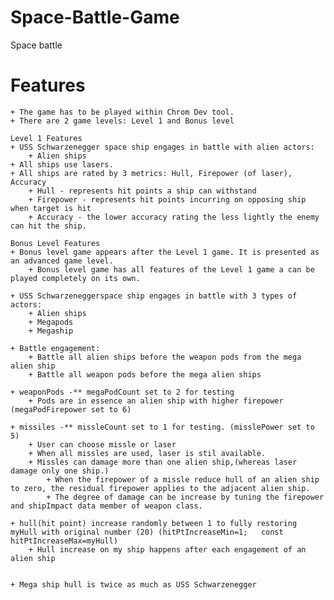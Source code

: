 # Space-Battle-Game
Space battle 

Features
========
	+ The game has to be played within Chrom Dev tool.
	+ There are 2 game levels: Level 1 and Bonus level
	
	Level 1 Features
	+ USS Schwarzenegger space ship engages in battle with alien actors:
		+ Alien ships
	+ All ships use lasers.
	+ All ships are rated by 3 metrics: Hull, Firepower (of laser), Accuracy
		+ Hull - represents hit points a ship can withstand
		+ Firepower - represents hit points incurring on opposing ship when target is hit
		+ Accuracy - the lower accuracy rating the less lightly the enemy can hit the ship.
	
	Bonus Level Features
	+ Bonus level game appears after the Level 1 game. It is presented as an advanced game level.
		+ Bonus level game has all features of the Level 1 game a can be played completely on its own.
		
	+ USS Schwarzeneggerspace ship engages in battle with 3 types of actors:
		+ Alien ships  
		+ Megapods
		+ Megaship	
		
	+ Battle engagement:
		+ Battle all alien ships before the weapon pods from the mega alien ship
		+ Battle all weapon pods before the mega alien ships

	+ weaponPods -** megaPodCount set to 2 for testing
		+ Pods are in essence an alien ship with higher firepower (megaPodFirepower set to 6)

	+ missiles -** missleCount set to 1 for testing. (misslePower set to 5)
		+ User can choose missle or laser
		+ When all missles are used, laser is stil available.
		+ Missles can damage more than one alien ship,(whereas laser damage only one ship.)
			+ When the firepower of a missle reduce hull of an alien ship to zero, the residual firepower applies to the adjacent alien ship.
			+ The degree of damage can be increase by tuning the firepower and shipImpact data member of weapon class.

	+ hull(hit point) increase randomly between 1 to fully restoring myHull with original number (20) (hitPtIncreaseMin=1;   const hitPtIncreaseMax=myHull)
		+ Hull increase on my ship happens after each engagement of an alien ship


	+ Mega ship hull is twice as much as USS Schwarzenegger
